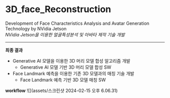 # 3D_face_Reconstruction
Development of Face Characteristics Analysis and Avatar Generation Technology by NVidia Jetson <br>
_NVidia Jetson을 이용한 얼굴특성분석 및 아바타 제작 기술 개발_
***

**최종 결과**
- Generative AI 모델을 이용한 3D 머리 모델 합성 알고리즘 개발
  - Generative AI 모델 기반 3D 머리 모델 합성 SW
- Face Landmark 예측을 이용한 기존 3D 모델과의 매칭 기술 개발
  - Face Landmark 예측 기반 3D 모델 매칭 SW

**workflow**
![](assets/스크린샷 2024-02-15 오후 6.06.31)
